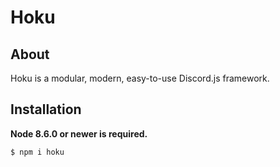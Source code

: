 # Hoku

## About
Hoku is a modular, modern, easy-to-use Discord.js framework.

## Installation

**Node 8.6.0 or newer is required.**

```shell
$ npm i hoku
```